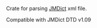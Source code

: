 Crate for parsing [JMDict](https://www.edrdg.org/jmdict/j_jmdict.html) xml file.

Compatible with JMDict DTD v1.09
